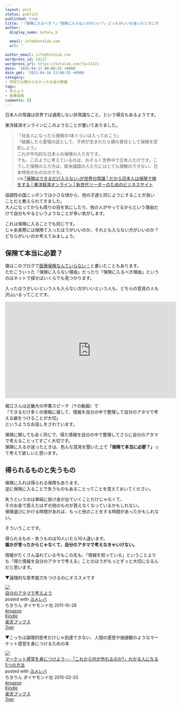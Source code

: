 ```yaml
---
layout: post
status: publish
published: true
title: "「保険に入るべき？」「保険に入らない方がいい？」どっちがいいか迷ったときにするべきこと"
author:
  display_name: kotala_b

  email: info@kotalab.com
  url: ''

author_email: info@kotalab.com
wordpress_id: 14122
wordpress_url: https://kotalab.com/?p=14122
date: '2015-04-17 08:08:55 +0900'
date_gmt: '2015-04-16 23:08:55 +0900'
category:
- 学校では教わらなかったお金の教養
tags:
- 考えよう
- 医療保険
comments: []
---
```

<p>日本人の常識は世界では通用しない非常識なこと、という場合もあるようです。</p>
<p>東洋経済オンラインにこのようなことが書いてありました。</p>
<blockquote><p>「社会人になったら保険の1本ぐらいは入っておこう」<br />
「結婚したら愛情の証として、子供が生まれたら親の責任として保険を契約しよう」<br />
これが平均的な日本人の保険の入り方です。<br />
でも、このように考えているのは、おそらく世界中で日本人だけです。こうした保険の入り方は、欧米諸国の人たちにはとても理解のできない、日本特有のものなのです。<br />
via:<a href="http://toyokeizai.net/articles/-/66257" target="_blank">｢保険はできるだけ入らない｣が世界の常識 | だから日本人は保険で損をする | 東洋経済オンライン | 新世代リーダーのためのビジネスサイト</a>
</p></blockquote>
<p>協調性の国ニッポンでは小さな頃から、他の子達と同じようにすることが良いことだと教えられてきました。<br />
大人になってからも周りの目を気にしたり、他の人がやってるからという理由だけで自分もやるというようなことが多い気がします。</p>
<p>これは保険に入ることでも同じです。<br />
じゃあ実際には保険て入ったほうがいいのか、それとも入らない方がいいのか？<br />
どちらがいいのか考えてみましょう。<br />
</p>
<!--more-->
<h2>保険て本当に必要？</h2>
<p>僕はこのブログで<a href="/no-insurance" target="_blank">医療保険なんていらない！</a>と書いたこともあります。<br />
ただこういった「保険に入らない理由」だったり「保険に入るべき理由」というのはネットで探せばいくらでも見つかります。</p>
<p>入ったほうがいいという人も入らない方がいいという人も、どちらの意見の人も沢山いるってことです。</p>
<div class="video-container"><iframe width="560" height="315" src="https://www.youtube.com/embed/2DTyHAHaNMw" frameborder="0" allowfullscreen></iframe></div>
<p>堀江さんは近畿大の卒業スピーチ（&uarr;の動画）で<br />
「できるだけ多くの情報に接して、情報を自分の中で整理して自分のアタマで考える癖をつけることが大切」<br />
というようなお話しをされています。</p>
<p><span class="b">保険に関しても全く同じで、得た情報を自分の中で整理してさらに自分のアタマで考えることってすごく大切です。</span><br />
保険に入るか迷ったときは、色んな意見を聞いた上で<strong>「保険て本当に必要？」</strong>って考えて欲しいと思います。</p>
<h2>得られるものと失うもの</h2>
<p>保険に入れば得られる保障もあります。<br />
逆に保険に入ることで失うものもあることってことを覚えておいてください。</p>
<p>失うというのは単純に掛け金が出ていくことだけじゃなくて、<br />
そのお金で買えたはずの他のものが買えなくなっているかもしれない。<br />
保険選びにかける時間があれば、もっと他のことをする時間があったかもしれない。</p>
<p>そういうことです。</p>
<p>得られるもの・失うものは10人いたら10人違います。<br />
<strong>誰かが言ったからじゃなくて、自分のアタマで考えなきゃいけない。</strong></p>
<p>情報がたくさん溢れている今もこの先も、「情報を知っている」ということよりも「得た情報を自分のアタマで考える」ことのほうがもっとずっと大切になるんだと思います。</p>
<p>▼論理的な思考能力をつけるのにオススメです</p>
<div class="booklink-box">
<div class="booklink-image"><a href="https://www.amazon.co.jp/exec/obidos/asin/4478017034/same-22/" rel="nofollow" target="_blank"><img src="https://images-fe.ssl-images-amazon.com/images/I/51-9XYcXd8L._SL160_.jpg" style="border: none;" /></a></div>
<div class="booklink-info">
<div class="booklink-name"><a href="https://www.amazon.co.jp/exec/obidos/asin/4478017034/same-22/" rel="nofollow" target="_blank">自分のアタマで考えよう</a>
<div class="booklink-powered-date">posted with <a href="https://yomereba.com" rel="nofollow" target="_blank">ヨメレバ</a></div>
</div>
<div class="booklink-detail">ちきりん ダイヤモンド社 2011-10-28    </div>
<div class="booklink-link2">
<div class="shoplinkamazon"><a href="https://www.amazon.co.jp/exec/obidos/asin/4478017034/same-22/" rel="nofollow" target="_blank">Amazon</a></div>
<div class="shoplinkkindle"><a href="https://www.amazon.co.jp/exec/obidos/ASIN/B0081WMC6O/same-22/" rel="nofollow" target="_blank">Kindle</a></div>
<div class="shoplinkrakuten"><a href="http://c.af.moshimo.com/af/c/click?a_id=374939&p_id=56&pc_id=56&pl_id=637&s_v=b5Rz2P0601xu&url=http%3A%2F%2Fbooks.rakuten.co.jp%2Frb%2F11369129%2F" rel="nofollow" target="_blank">楽天ブックス</a><img src="http://i.af.moshimo.com/af/i/impression?a_id=374939&p_id=56&pc_id=56&pl_id=637" width="1" height="1" style="border:none;"></div>
<div class="shoplinkseven"><a href="https://ck.jp.ap.valuecommerce.com/servlet/referral?sid=2967684&pid=881104827&vc_url=http%3A%2F%2Fwww.7netshopping.jp%2Fbooks%2Fsearch_result%2F%3Fctgy%3Dbooks%26code%3D4478017034" target="_blank">7net</a><img src="http://atq.ad.valuecommerce.com/servlet/atq/gifbanner?sid=2967684&pid=881104827" height="1" width="1" border="0"></div>
</p></div>
</div>
<div class="booklink-footer"></div>
</div>
<p>▼こっちは論理的思考だけじゃ到達できない、人間の感覚や価値観のようなマーケット感覚を身につけるための本</p>
<div class="booklink-box">
<div class="booklink-image"><a href="https://www.amazon.co.jp/exec/obidos/asin/4478064784/same-22/" rel="nofollow" target="_blank"><img src="https://images-fe.ssl-images-amazon.com/images/I/51GLVSqdPLL._SL160_.jpg" style="border: none;" /></a></div>
<div class="booklink-info">
<div class="booklink-name"><a href="https://www.amazon.co.jp/exec/obidos/asin/4478064784/same-22/" rel="nofollow" target="_blank">マーケット感覚を身につけよう---「これから何が売れるのか?」わかる人になる5つの方法</a>
<div class="booklink-powered-date">posted with <a href="https://yomereba.com" rel="nofollow" target="_blank">ヨメレバ</a></div>
</div>
<div class="booklink-detail">ちきりん ダイヤモンド社 2015-02-20    </div>
<div class="booklink-link2">
<div class="shoplinkamazon"><a href="https://www.amazon.co.jp/exec/obidos/asin/4478064784/same-22/" rel="nofollow" target="_blank">Amazon</a></div>
<div class="shoplinkkindle"><a href="https://www.amazon.co.jp/exec/obidos/ASIN/B00TPC8JXE/same-22/" rel="nofollow" target="_blank">Kindle</a></div>
<div class="shoplinkrakuten"><a href="http://c.af.moshimo.com/af/c/click?a_id=374939&p_id=56&pc_id=56&pl_id=637&s_v=b5Rz2P0601xu&url=http%3A%2F%2Fbooks.rakuten.co.jp%2Frb%2F13092091%2F" rel="nofollow" target="_blank">楽天ブックス</a><img src="http://i.af.moshimo.com/af/i/impression?a_id=374939&p_id=56&pc_id=56&pl_id=637" width="1" height="1" style="border:none;"></div>
<div class="shoplinkseven"><a href="https://ck.jp.ap.valuecommerce.com/servlet/referral?sid=2967684&pid=881104827&vc_url=http%3A%2F%2Fwww.7netshopping.jp%2Fbooks%2Fsearch_result%2F%3Fctgy%3Dbooks%26code%3D4478064784" target="_blank">7net</a><img src="http://atq.ad.valuecommerce.com/servlet/atq/gifbanner?sid=2967684&pid=881104827" height="1" width="1" border="0"></div>
</p></div>
</div>
<div class="booklink-footer"></div>
</div>
